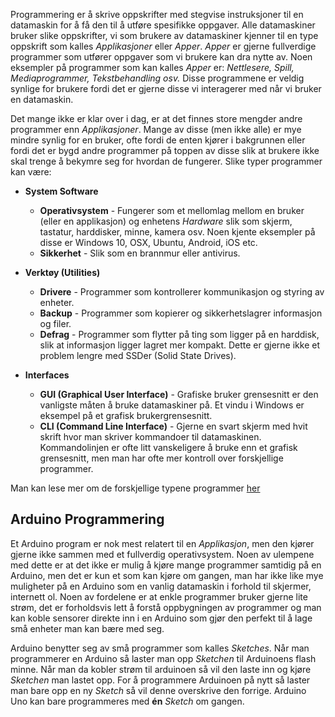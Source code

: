Programmering er å skrive oppskrifter med stegvise instruksjoner til en
datamaskin for å få den til å utføre spesifikke oppgaver. Alle datamaskiner
bruker slike oppskrifter, vi som brukere av datamaskiner kjenner til en type
oppskrift som kalles *Applikasjoner* eller *Apper*. *Apper* er gjerne
fullverdige programmer som utfører oppgaver som vi brukere kan dra nytte av.
Noen eksempler på programmer som kan kalles *Apper* er:
*Nettlesere, Spill, Mediaprogrammer, Tekstbehandling osv.* Disse programmene er
veldig synlige for brukere fordi det er gjerne disse vi interagerer med når vi
bruker en datamaskin.

Det mange ikke er klar over i dag, er at det finnes store mengder andre
programmer enn *Applikasjoner*. Mange av disse (men ikke alle) er mye mindre
synlig for en bruker, ofte fordi de enten kjører i bakgrunnen eller fordi det er
bygd andre programmer på toppen av disse slik at brukere ikke skal trenge å
bekymre seg for hvordan de fungerer. Slike typer programmer kan være:

- **System Software**
    - **Operativsystem** - Fungerer som et mellomlag mellom en bruker (eller en
        applikasjon) og enhetens *Hardware* slik som skjerm, tastatur,
        harddisker, minne, kamera osv. Noen kjente eksempler på disse er
        Windows 10, OSX, Ubuntu, Android, iOS etc.
    - **Sikkerhet** - Slik som en brannmur eller antivirus.
- **Verktøy (Utilities)**
    - **Drivere** - Programmer som kontrollerer kommunikasjon og styring av
        enheter.
    - **Backup** - Programmer som kopierer og sikkerhetslagrer informasjon og
        filer.
    - **Defrag** - Programmer som flytter på ting som ligger på en harddisk,
        slik at informasjon ligger lagret mer kompakt. Dette er gjerne ikke et
        problem lengre med SSDer (Solid State Drives).

- **Interfaces**
    - **GUI (Graphical User Interface)** - Grafiske bruker grensesnitt er den
        vanligste måten å bruke datamaskiner på. Et vindu i Windows er eksempel
        på et grafisk brukergrensesnitt.
    - **CLI (Command Line Interface)** - Gjerne en svart skjerm med hvit skrift
        hvor man skriver kommandoer til datamaskinen. Kommandolinjen er ofte
        litt vanskeligere å bruke enn et grafisk grensesnitt, men man har ofte
        mer kontroll over forskjellige programmer.

Man kan lese mer om de forskjellige typene programmer
[her](https://en.wikiversity.org/wiki/Types_of_Computer_Software)

## Arduino Programmering
Et Arduino program er nok mest relatert til en *Applikasjon*, men den kjører
gjerne ikke sammen med et fullverdig operativsystem. Noen av ulempene med dette
er at det ikke er mulig å kjøre mange programmer samtidig på en Arduino, men det
er kun et som kan kjøre om gangen, man har ikke like mye muligheter på en
Arduino som en vanlig datamaskin i forhold til skjermer, internett ol. Noen av
fordelene er at enkle programmer bruker gjerne lite strøm, det er forholdsvis
lett å forstå oppbygningen av programmer og man kan koble sensorer direkte inn i
en Arduino som gjør den perfekt til å lage små enheter man kan bære med seg.

Arduino benytter seg av små programmer som kalles *Sketches*. Når man
programmerer en Arduino så laster man opp *Sketchen* til Arduinoens flash minne.
Når man da kobler strøm til arduinoen så vil den laste inn og kjøre *Sketchen*
man lastet opp. For å programmere Arduinoen på nytt så laster man bare opp en ny
*Sketch* så vil denne overskrive den forrige. Arduino Uno kan bare programmeres
med **én** *Sketch* om gangen.
